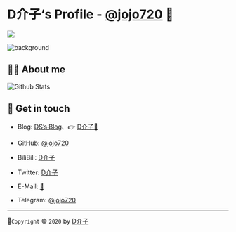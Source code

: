 # D介子‘s Profile - [@jojo720](https://www.hackhub.me/) 👋

<a title="Hits" target="_blank" href="https://github.com/JoJo720/JoJo720"><img src="https://hits.b3log.org/JoJo720/JoJo720.svg"></a>

![background](https://cdn.jsdelivr.net/gh/JoJo720/JoJo720/assets/img/background.jpg)

## 🙋‍♂️ About me


![Github Stats](https://github-readme-stats.vercel.app/api?username=JoJo720&show_icons=true)

## :call_me_hand: Get in touch

* Blog: ~~[DS’s Blog](https://ds19991999.github.io/)~~、👉 [D介子🔗](https://www.hackhub.me/) 
* GitHub: [@jojo720](https://github.com/JoJo720)
* BiliBili: [D介子](https://space.bilibili.com/62923913/bangumi)
* Twitter: [D介子](https://twitter.com/hackhub2020)
* E-Mail: [🔗](cva.engineer.ding@gmail.com)

* Telegram: [@jojo720](https://t.me/jojo720)



---

🎨`Copyright` © `2020` by [D介子](https://www.hackhub.me/)

